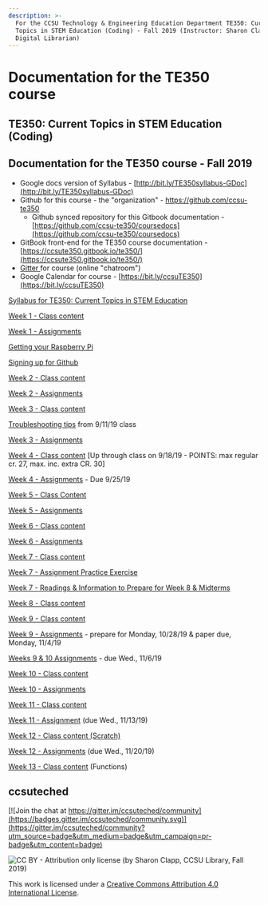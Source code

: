 ```yaml
---
description: >-
  For the CCSU Technology & Engineering Education Department TE350: Current
  Topics in STEM Education (Coding) - Fall 2019 (Instructor: Sharon Clapp,
  Digital Librarian)
---
```


# Documentation for the TE350 course

## **TE350: Current Topics in STEM Education \(Coding\)**

## Documentation for the TE350 course - Fall 2019

* Google docs version of Syllabus - [http://bit.ly/TE350syllabus-GDoc](http://bit.ly/TE350syllabus-GDoc)
* Github for this course - the "organization" - [https://github.com/ccsu-te350 ](https://github.com/ccsu-te350%20)
  * Github synced repository for this Gitbook documentation - [https://github.com/ccsu-te350/coursedocs](https://github.com/ccsu-te350/coursedocs)
* GitBook front-end for the TE350 course documentation - [https://ccsute350.gitbook.io/te350/](https://ccsute350.gitbook.io/te350/)
* [Gitter ](https://gitter.im/ccsuteched/community?utm_source=share-link&utm_medium=link&utm_campaign=share-link)for course \(online "chatroom"\)
* Google Calendar for course - [https://bit.ly/ccsuTE350](https://bit.ly/ccsuTE350)

[Syllabus for TE350: Current Topics in STEM Education](https://app.gitbook.com/@ccsute350/s/te350/~/edit/drafts/-LnJtAnvb1e3Kl7NhZAK/syllabus)

[Week 1 - Class content](https://app.gitbook.com/@ccsute350/s/te350/~/edit/drafts/-LnJtAnvb1e3Kl7NhZAK/week-1-class)

[Week 1 - Assignments](https://app.gitbook.com/@ccsute350/s/te350/~/edit/drafts/-LnJtAnvb1e3Kl7NhZAK/week-1-assignments)

[Getting your Raspberry Pi](https://app.gitbook.com/@ccsute350/s/te350/~/edit/drafts/-LnK6ZVpstDFP1Jpa-P-/week-1-assignments/getting-your-raspberry-pi)

[Signing up for Github](https://app.gitbook.com/@ccsute350/s/te350/~/edit/drafts/-LnJtAnvb1e3Kl7NhZAK/week-1-assignments/signing-up-for-github)

[Week 2 - Class content](week-2-in-class.md)

[Week 2 - Assignments](week-2-assignments.md)

[Week 3 - Class content](week-3-class-content/)

[Troubleshooting tips](week-3-class-content/troubleshooting-tips.md) from 9/11/19 class

[Week 3 - Assignments](week-3-assignments.md)

[Week 4 - Class content](week-4-class-content.md) \[Up through class on 9/18/19 - POINTS: max regular cr. 27, max. inc. extra CR. 30\]

[Week 4 - Assignments](week-4-assignments/) - Due 9/25/19

[Week 5 - Class Content](week-5-class-content.md)

[Week 5 - Assignments](week-5-assignments.md)

[Week 6 - Class content](week-6-class-content.md)

[Week 6 - Assignments](untitled.md)

[Week 7 - Class content](week-7-class-content.md)

[Week 7 - Assignment](week-7-assignment.md)[ Practice Exercise](week-7-assignment.md)

[Week 7 - Readings & Information to Prepare for Week 8 & Midterms](week-7-readings-class-preparation-for-week-8-and-midterms.md)

[Week 8 - Class content](week-8-class-content.md)

[Week 9 - Class content](week-9-class-content.md)

[Week 9 - Assignment](week-9-assignments/week-9-assignment-prep-for-midterm-paper.md)[s](week-9-assignments/) - prepare for Monday, 10/28/19 & paper due, Monday, 11/4/19

[Weeks 9 & 10 Assignments](week-9-assignments/week-9-due-10-30-19.md)  - due Wed., 11/6/19 

[Week 10 - Class content](week-10-class-content.md)

[Week 10 - Assignments](week-10-assignments.md)

[Week 11 - Class content](week-11-class-content.md)

[Week 11 - Assignment](week-11-assignments.md) \(due Wed., 11/13/19\)

[Week 12 - Class content \(Scratch\)](week-12-preview.md)

[Week 12 - Assignments](week-12-assignments.md) \(due Wed., 11/20/19\)

[Week 13 - Class content](week-13-class-content.md) \(Functions\)

## ccsuteched

[![Join the chat at https://gitter.im/ccsuteched/community](https://badges.gitter.im/ccsuteched/community.svg)](https://gitter.im/ccsuteched/community?utm_source=badge&utm_medium=badge&utm_campaign=pr-badge&utm_content=badge)

![CC BY - Attribution only license \(by Sharon Clapp, CCSU Library, Fall 2019\)](.gitbook/assets/cc-by-88x31.png)

  
This work is licensed under a [Creative Commons Attribution 4.0 International License](http://creativecommons.org/licenses/by/4.0/).


